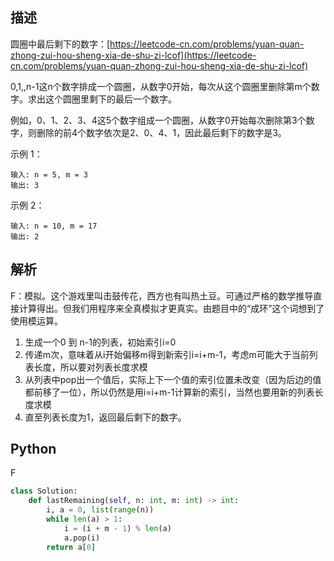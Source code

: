 ## 描述

圆圈中最后剩下的数字：[https://leetcode-cn.com/problems/yuan-quan-zhong-zui-hou-sheng-xia-de-shu-zi-lcof](https://leetcode-cn.com/problems/yuan-quan-zhong-zui-hou-sheng-xia-de-shu-zi-lcof)

0,1,,n-1这n个数字排成一个圆圈，从数字0开始，每次从这个圆圈里删除第m个数字。求出这个圆圈里剩下的最后一个数字。

例如，0、1、2、3、4这5个数字组成一个圆圈，从数字0开始每次删除第3个数字，则删除的前4个数字依次是2、0、4、1，因此最后剩下的数字是3。

示例 1：

```
输入: n = 5, m = 3
输出: 3
```

示例 2：

```
输入: n = 10, m = 17
输出: 2
```

## 解析

F：模拟。这个游戏里叫击鼓传花，西方也有叫热土豆。可通过严格的数学推导直接计算得出。但我们用程序来全真模拟才更真实。由题目中的“成环”这个词想到了使用模运算。

1. 生成一个0 到 n-1的列表，初始索引i=0
2. 传递m次，意味着从i开始偏移m得到新索引i=i+m-1，考虑m可能大于当前列表长度，所以要对列表长度求模
3. 从列表中pop出一个值后，实际上下一个值的索引位置未改变（因为后边的值都前移了一位），所以仍然是用i=i+m-1计算新的索引，当然也要用新的列表长度求模
4. 直至列表长度为1，返回最后剩下的数字。

## Python

F

```python
class Solution:
    def lastRemaining(self, n: int, m: int) -> int:
        i, a = 0, list(range(n))
        while len(a) > 1:
            i = (i + m - 1) % len(a)
            a.pop(i)
        return a[0]
```

